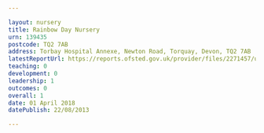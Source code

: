 ```yaml
---

layout: nursery
title: Rainbow Day Nursery
urn: 139435
postcode: TQ2 7AB
address: Torbay Hospital Annexe, Newton Road, Torquay, Devon, TQ2 7AB
latestReportUrl: https://reports.ofsted.gov.uk/provider/files/2271457/urn/139435.pdf
teaching: 0
development: 0
leadership: 1
outcomes: 0
overall: 1
date: 01 April 2018 
datePublish: 22/08/2013

---
```

